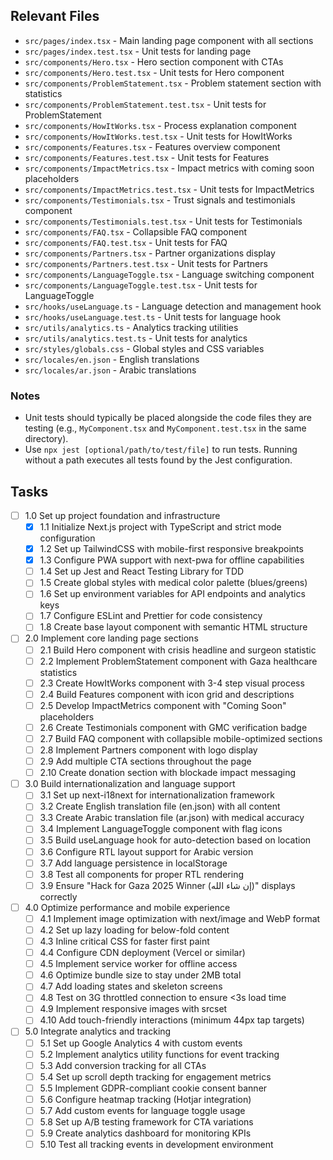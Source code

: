 ## Relevant Files

- `src/pages/index.tsx` - Main landing page component with all sections
- `src/pages/index.test.tsx` - Unit tests for landing page
- `src/components/Hero.tsx` - Hero section component with CTAs
- `src/components/Hero.test.tsx` - Unit tests for Hero component
- `src/components/ProblemStatement.tsx` - Problem statement section with statistics
- `src/components/ProblemStatement.test.tsx` - Unit tests for ProblemStatement
- `src/components/HowItWorks.tsx` - Process explanation component
- `src/components/HowItWorks.test.tsx` - Unit tests for HowItWorks
- `src/components/Features.tsx` - Features overview component
- `src/components/Features.test.tsx` - Unit tests for Features
- `src/components/ImpactMetrics.tsx` - Impact metrics with coming soon placeholders
- `src/components/ImpactMetrics.test.tsx` - Unit tests for ImpactMetrics
- `src/components/Testimonials.tsx` - Trust signals and testimonials component
- `src/components/Testimonials.test.tsx` - Unit tests for Testimonials
- `src/components/FAQ.tsx` - Collapsible FAQ component
- `src/components/FAQ.test.tsx` - Unit tests for FAQ
- `src/components/Partners.tsx` - Partner organizations display
- `src/components/Partners.test.tsx` - Unit tests for Partners
- `src/components/LanguageToggle.tsx` - Language switching component
- `src/components/LanguageToggle.test.tsx` - Unit tests for LanguageToggle
- `src/hooks/useLanguage.ts` - Language detection and management hook
- `src/hooks/useLanguage.test.ts` - Unit tests for language hook
- `src/utils/analytics.ts` - Analytics tracking utilities
- `src/utils/analytics.test.ts` - Unit tests for analytics
- `src/styles/globals.css` - Global styles and CSS variables
- `src/locales/en.json` - English translations
- `src/locales/ar.json` - Arabic translations

### Notes

- Unit tests should typically be placed alongside the code files they are testing (e.g., `MyComponent.tsx` and `MyComponent.test.tsx` in the same directory).
- Use `npx jest [optional/path/to/test/file]` to run tests. Running without a path executes all tests found by the Jest configuration.

## Tasks

- [ ] 1.0 Set up project foundation and infrastructure
  - [x] 1.1 Initialize Next.js project with TypeScript and strict mode configuration
  - [x] 1.2 Set up TailwindCSS with mobile-first responsive breakpoints
  - [x] 1.3 Configure PWA support with next-pwa for offline capabilities
  - [ ] 1.4 Set up Jest and React Testing Library for TDD
  - [ ] 1.5 Create global styles with medical color palette (blues/greens)
  - [ ] 1.6 Set up environment variables for API endpoints and analytics keys
  - [ ] 1.7 Configure ESLint and Prettier for code consistency
  - [ ] 1.8 Create base layout component with semantic HTML structure

- [ ] 2.0 Implement core landing page sections
  - [ ] 2.1 Build Hero component with crisis headline and surgeon statistic
  - [ ] 2.2 Implement ProblemStatement component with Gaza healthcare statistics
  - [ ] 2.3 Create HowItWorks component with 3-4 step visual process
  - [ ] 2.4 Build Features component with icon grid and descriptions
  - [ ] 2.5 Develop ImpactMetrics component with "Coming Soon" placeholders
  - [ ] 2.6 Create Testimonials component with GMC verification badge
  - [ ] 2.7 Build FAQ component with collapsible mobile-optimized sections
  - [ ] 2.8 Implement Partners component with logo display
  - [ ] 2.9 Add multiple CTA sections throughout the page
  - [ ] 2.10 Create donation section with blockade impact messaging

- [ ] 3.0 Build internationalization and language support
  - [ ] 3.1 Set up next-i18next for internationalization framework
  - [ ] 3.2 Create English translation file (en.json) with all content
  - [ ] 3.3 Create Arabic translation file (ar.json) with medical accuracy
  - [ ] 3.4 Implement LanguageToggle component with flag icons
  - [ ] 3.5 Build useLanguage hook for auto-detection based on location
  - [ ] 3.6 Configure RTL layout support for Arabic version
  - [ ] 3.7 Add language persistence in localStorage
  - [ ] 3.8 Test all components for proper RTL rendering
  - [ ] 3.9 Ensure "Hack for Gaza 2025 Winner (إن شاء الله)" displays correctly

- [ ] 4.0 Optimize performance and mobile experience
  - [ ] 4.1 Implement image optimization with next/image and WebP format
  - [ ] 4.2 Set up lazy loading for below-fold content
  - [ ] 4.3 Inline critical CSS for faster first paint
  - [ ] 4.4 Configure CDN deployment (Vercel or similar)
  - [ ] 4.5 Implement service worker for offline access
  - [ ] 4.6 Optimize bundle size to stay under 2MB total
  - [ ] 4.7 Add loading states and skeleton screens
  - [ ] 4.8 Test on 3G throttled connection to ensure <3s load time
  - [ ] 4.9 Implement responsive images with srcset
  - [ ] 4.10 Add touch-friendly interactions (minimum 44px tap targets)

- [ ] 5.0 Integrate analytics and tracking
  - [ ] 5.1 Set up Google Analytics 4 with custom events
  - [ ] 5.2 Implement analytics utility functions for event tracking
  - [ ] 5.3 Add conversion tracking for all CTAs
  - [ ] 5.4 Set up scroll depth tracking for engagement metrics
  - [ ] 5.5 Implement GDPR-compliant cookie consent banner
  - [ ] 5.6 Configure heatmap tracking (Hotjar integration)
  - [ ] 5.7 Add custom events for language toggle usage
  - [ ] 5.8 Set up A/B testing framework for CTA variations
  - [ ] 5.9 Create analytics dashboard for monitoring KPIs
  - [ ] 5.10 Test all tracking events in development environment
